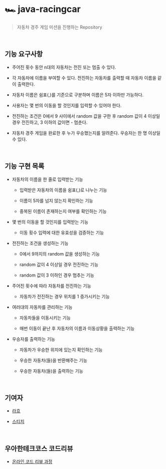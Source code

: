 # 🏎 java-racingcar

> 자동차 경주 게임 미션을 진행하는 Repository

<br/>

## 기능 요구사항

- 주어진 횟수 동안 n대의 자동차는 전진 또는 멈출 수 있다.

- 각 자동차에 이름을 부여할 수 있다. 전진하는 자동차를 출력할 때 자동차 이름을 같이 출력한다.

- 자동차 이름은 쉼표(,)를 기준으로 구분하며 이름은 5자 이하만 가능하다.

- 사용자는 몇 번의 이동을 할 것인지를 입력할 수 있어야 한다.

- 전진하는 조건은 0에서 9 사이에서 random 값을 구한 후 random 값이 4 이상일 경우 전진하고, 3 이하의 값이면 -
  멈춘다.

- 자동차 경주 게임을 완료한 후 누가 우승했는지를 알려준다. 우승자는 한 명 이상일 수 있다.

<br/>

## 기능 구현 목록

- 자동차의 이름을 한 줄로 입력받는 기능

  - 입력받은 자동차의 이름을 쉼표(,)로 나누는 기능

  - 이름이 5자를 넘지 않는지 확인하는 기능
  
  - 중복된 이름이 존재하는지 여부를 확인하는 기능

- 몇 번의 이동을 할 것인지를 입력받는 기능

  - 이동 횟수 입력에 대한 유효성을 검증하는 기능

- 전진하는 조건을 생성하는 기능

  - 0에서 9까지의 random 값을 생성하는 기능

  - random 값이 4 이상일 경우 전진하는 기능

  - random 값이 3 이하인 경우 멈추는 기능

- 주어진 횟수에 따라 자동차를 전진하는 기능

  - 자동차가 전진하는 경우 위치를 1 증가시키는 기능

- 여러대의 자동차를 관리하는 기능

  - 자동차들을 이동시키는 기능

  - 매번 이동이 끝난 후 자동차의 이름과 이동상황을 출력하는 기능

- 우승자를 출력하는 기능

  - 자동차가 우승한 위치에 있는지 확인하는 기능

  - 우승한 자동차(들)을 반환해주는 기능

  - 우승한 자동차(들)을 출력하는 기능

<br/>

## 기여자

- [라흐]()

- [스티치](https://github.com/lxxjn0)

<br/>

## 우아한테크코스 코드리뷰

- [온라인 코드 리뷰 과정](https://github.com/woowacourse/woowacourse-docs/blob/master/maincourse/README.md)

